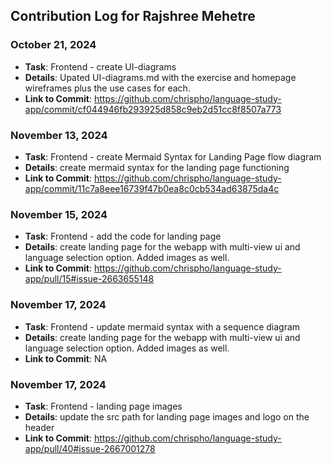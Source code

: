 ## Contribution Log for Rajshree Mehetre

### October 21, 2024
- **Task**: Frontend - create UI-diagrams
- **Details**: Upated UI-diagrams.md with the exercise and homepage wireframes plus the use cases for each.
- **Link to Commit**: https://github.com/chrispho/language-study-app/commit/cf044946fb293925d858c9eb2d51cc8f8507a773

### November 13, 2024
- **Task**: Frontend - create Mermaid Syntax for Landing Page flow diagram
- **Details**: create mermaid syntax for the landing page functioning
- **Link to Commit**: https://github.com/chrispho/language-study-app/commit/11c7a8eee16739f47b0ea8c0cb534ad63875da4c 

### November 15, 2024
- **Task**: Frontend - add the code for landing page
- **Details**: create landing page for the webapp with multi-view ui and language selection option. Added images as well.
- **Link to Commit**: https://github.com/chrispho/language-study-app/pull/15#issue-2663655148

### November 17, 2024
- **Task**: Frontend - update mermaid syntax with a sequence diagram
- **Details**: create landing page for the webapp with multi-view ui and language selection option. Added images as well.
- **Link to Commit**: NA

### November 17, 2024
- **Task**: Frontend - landing page images
- **Details**: update the src path for landing page images and logo on the header
- **Link to Commit**: https://github.com/chrispho/language-study-app/pull/40#issue-2667001278  
